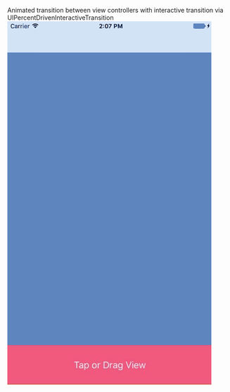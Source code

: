 Animated transition between view controllers with interactive transition via UIPercentDrivenInteractiveTransition
![](Screens/screencast.gif)
